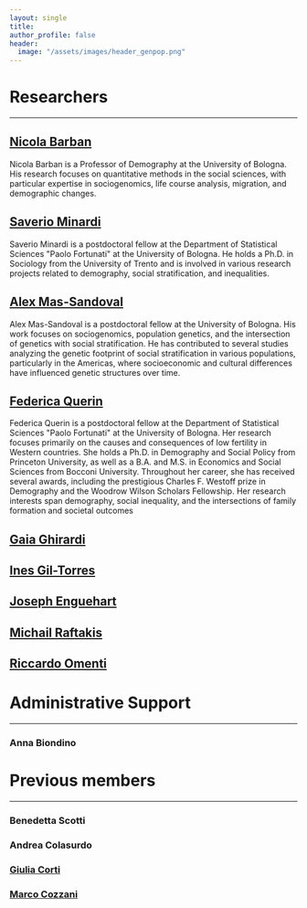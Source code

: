 ```yaml
---
layout: single
title: 
author_profile: false
header:
  image: "/assets/images/header_genpop.png"
---
```


# Researchers
---
## [Nicola Barban](https://www.nicolabarban.com)
Nicola Barban is a Professor of Demography at the University of Bologna. His research focuses on quantitative methods in the social sciences, with particular expertise in sociogenomics, life course analysis, migration, and demographic changes.
## [Saverio Minardi](https://www.unibo.it/sitoweb/saverio.minardi2)
Saverio Minardi is a postdoctoral fellow at the Department of Statistical Sciences "Paolo Fortunati" at the University of Bologna. He holds a Ph.D. in Sociology from the University of Trento and is involved in various research projects related to demography, social stratification, and inequalities. 
## [Alex Mas-Sandoval](https://www.unibo.it/sitoweb/alex.massandoval)
Alex Mas-Sandoval is a postdoctoral  fellow at the University of Bologna. His work focuses on sociogenomics, population genetics, and the intersection of genetics with social stratification. He has contributed to several studies analyzing the genetic footprint of social stratification in various populations, particularly in the Americas, where socioeconomic and cultural differences have influenced genetic structures over time.
## [Federica Querin](https://www.unibo.it/sitoweb/federica.querin)
Federica Querin is a postdoctoral fellow at the Department of Statistical Sciences "Paolo Fortunati" at the University of Bologna. Her research focuses primarily on the causes and consequences of low fertility in Western countries. She holds a Ph.D. in Demography and Social Policy from Princeton University, as well as a B.A. and M.S. in Economics and Social Sciences from Bocconi University. Throughout her career, she has received several awards, including the prestigious Charles F. Westoff prize in Demography and the Woodrow Wilson Scholars Fellowship. Her research interests span demography, social inequality, and the intersections of family formation and societal outcomes
## [Gaia Ghirardi](https://gaiaghirardi.github.io)
## [Ines Gil-Torres](https://www.unibo.it/sitoweb/ines.giltorras)
## [Joseph Enguehart](https://www.enguehard.tf)
## [Michail Raftakis](https://www.unibo.it/sitoweb/michail.raftakis/en)
## [Riccardo Omenti](https://romenti.github.io)


# Administrative Support
---
### Anna Biondino


# Previous members
---
### Benedetta Scotti

### Andrea Colasurdo

### [Giulia Corti](https://ced.cat/directori/giulia-corti/)

### [Marco Cozzani](https://sites.google.com/view/marcocozzani/home-page)
